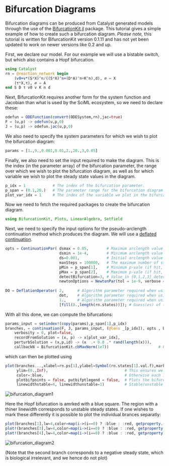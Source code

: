 # Bifurcation Diagrams
Bifurcation diagrams can be produced from Catalyst generated models through the use of the [BifurcationKit.jl](https://github.com/rveltz/BifurcationKit.jl/) package. This tutorial gives a simple example of how to create such a bifurcation diagram. *Please note,* this tutorial is written for BifurcationKit version 0.1.11 and has not yet been updated to work on newer versions like 0.2 and up.

First, we declare our model. For our example we will use a bistable switch, but which also contains a Hopf bifurcation.
```julia
using Catalyst
rn = @reaction_network begin
    (v0+v*(S*X)^n/((S*X)^n+(D*A)^n+K^n),d), ∅ ↔ X
    (τ*X,τ), ∅ ↔ A
end S D τ v0 v K n d
```
Next, BifurcationKit requires another form for the system function and Jacobian than what is used by the SciML ecosystem, so we need to declare these:
```julia
odefun = ODEFunction(convert(ODESystem,rn),jac=true)
F = (u,p) -> odefun(u,p,0)      
J = (u,p) -> odefun.jac(u,p,0)
```
We also need to specify the system parameters for which we wish to plot the bifurcation diagram:
```julia
params = [1.,9.,0.001,0.01,2.,20.,3,0.05]
```
Finally, we also need to set the input required to make the diagram. This is the index (in the parameter array) of the bifurcation parameter, the range over which we wish to plot the bifurcation diagram, as well as for which variable we wish to plot the steady state values in the diagram.
```julia
p_idx = 1            # The index of the bifurcation parameter.
p_span = (0.1,20.)   # The parameter range for the bifurcation diagram.
plot_var_idx = 1     # The index of the variable we plot in the bifurcation diagram.
```

Now we need to fetch the required packages to create the bifurcation diagram.
```julia
using BifurcationKit, Plots, LinearAlgebra, Setfield
```
Next, we need to specify the input options for the pseudo-arclength continuation method which produces the diagram. We will use a [deflated continuation](https://rveltz.github.io/BifurcationKit.jl/dev/DeflatedContinuation/).
```julia
opts = ContinuationPar( dsmax = 0.05,        # Maximum arclength value of the pseudo-arc length continuation method.
                        dsmin = 1e-4,        # Minimum arclength value of the pseudo-arc length continuation method.
                        ds=0.001,            # Initial arclength value of the pseudo-arc length continuation method (should be positive).
                        maxSteps = 100000,   # The maximum number of steps.
                        pMin = p_span[1],    # Minimum p-vale (if hit, the method stops).
                        pMax = p_span[2],    # Maximum p-vale (if hit, the method stops).
                        detectBifurcation=3, # Value in {0,1,2,3} determening to what extent bofurcation points are detected (0 means nothing is done, 3 both them and there localisation are detected).
                        newtonOptions = NewtonPar(tol = 1e-9, verbose = false, maxIter = 15)) #Parameters to the newton solver (when finding fixed points) see BifurcationKit documentation.
                        
DO = DeflationOperator( 2,      # Algorithm parameter required when using deflated continuation, see BifurcationKit documentation.
                        dot,    # Algorithm parameter required when using deflated continuation, see BifurcationKit documentation.
                        1.,     # Algorithm parameter required when using deflated continuation, see BifurcationKit documentation.
                        [fill(0.,length(rn.states))]); # Guess(es) of the fixed point for the initial parameter set. Do not need to be exact.

```
With all this done, we can compute the bifurcations:
```julia
params_input = setindex!(copy(params),p_span[1],p_idx)                                # The input parameter values have to start at the first index of our parameter span.
branches, = continuation(F, J, params_input, (@lens _[p_idx]), opts , DO,             # Gives our input.
    verbosity = 0, plot=false,                                                    # We do not want to display, or plot, intermediary results.
    recordFromSolution = (x, p) -> x[plot_var_idx],                                   # How we wish to print the output in the diagram. Here we simply want the value of the target varriable.
    perturbSolution = (x,p,id) -> (x  .+ 0.8 .* rand(length(x))),                     # Parameter for the continuation method, see BifurcationKit documentation.
    callbackN = BifurcationKit.cbMaxNorm(1e7))                      # Parameter for the continuation method, see BifurcationKit documentation.
```
which can then be plotted using
```julia
plot(branches...,xlabel=rn.ps[1],ylabel=Symbol(rn.states[1].val.f),markersize=4,
     ylim=(0.,Inf),                                  # This ensures we do not display negative solutions.
     color=:blue,                                    # Otherwise each individual branch will have their separate colors.
     plotbifpoints = false, putbifptlegend = false,  # Plots the bifurcation point(s).
     linewidthstable=4, linewidthunstable=1)         # Stable/unstable values are distinguised by line thickness.
```
![bifurcation_diagram1](../assets/bifurcation_diagram1.svg)

Here the Hopf bifurcation is amrked with a blue square. The region with a thiner linewidth corresponds to unstable steady states. If one wishes to mark these differently it is possible to plot the individual brances separatly:
```julia
plot(branches[1],lw=4,color=map(i->(i==0) ? :blue : :red, getproperty.(branches[1].branch,:n_unstable)))
plot!(branches[3],lw=4,color=map(i->(i==0) ? :blue : :red, getproperty.(branches[3].branch,:n_unstable)))
plot!(branches[4],lw=4,color=map(i->(i==0) ? :blue : :red, getproperty.(branches[4].branch,:n_unstable)),plotbifpoints = false,xlabel=rn.ps[1],ylabel=Symbol(rn.states[1].val.f))
```
![bifurcation_diagram2](../assets/bifurcation_diagram2.svg)

(Note that the second branch corresponds to a negative steady state, which is biological irrelevant, and we hence do not plot)
